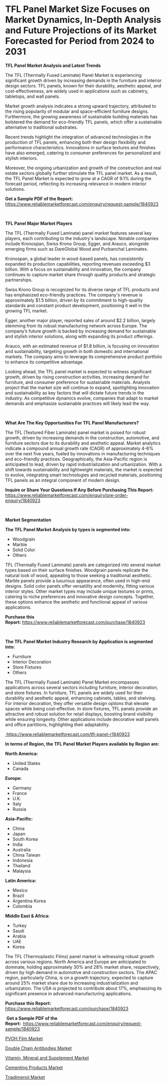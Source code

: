 <p><h1>TFL Panel Market Size Focuses on Market Dynamics, In-Depth Analysis and Future Projections of its Market Forecasted for Period from 2024 to 2031</h1></p><p><strong>TFL Panel Market Analysis and Latest Trends</strong></p>
<p><p>The TFL (Thermally Fused Laminate) Panel Market is experiencing significant growth driven by increasing demands in the furniture and interior design sectors. TFL panels, known for their durability, aesthetic appeal, and cost-effectiveness, are widely used in applications such as cabinetry, tabletops, and wall panels. </p><p>Market growth analysis indicates a strong upward trajectory, attributed to the rising popularity of modular and space-efficient furniture designs. Furthermore, the growing awareness of sustainable building materials has bolstered the demand for eco-friendly TFL panels, which offer a sustainable alternative to traditional substrates. </p><p>Recent trends highlight the integration of advanced technologies in the production of TFL panels, enhancing both their design flexibility and performance characteristics. Innovations in surface textures and finishes have also emerged, catering to consumer preferences for personalized and stylish interiors. </p><p>Moreover, the ongoing urbanization and growth of the construction and real estate sectors globally further stimulate the TFL panel market. As a result, the TFL Panel Market is expected to grow at a CAGR of 9.1% during the forecast period, reflecting its increasing relevance in modern interior solutions.</p></p>
<p><strong>Get a Sample PDF of the Report:&nbsp;</strong> <a href="https://www.reliablemarketforecast.com/enquiry/request-sample/1840923?utm_campaign=1082&utm_medium=2&utm_source=Github&utm_content=ia&utm_term=11112024&utm_id=tfl-panel">https://www.reliablemarketforecast.com/enquiry/request-sample/1840923</a></p>
<p>&nbsp;</p>
<p><strong>TFL Panel Major Market Players</strong></p>
<p><p>The TFL (Thermally Fused Laminate) panel market features several key players, each contributing to the industry's landscape. Notable companies include Kronospan, Swiss Krono Group, Egger, and Arauco, alongside emerging firms such as DareGlobal Wood and Purbanchal Laminates.</p><p>Kronospan, a global leader in wood-based panels, has consistently expanded its production capabilities, reporting revenues exceeding $3 billion. With a focus on sustainability and innovation, the company continues to capture market share through quality products and strategic partnerships.</p><p>Swiss Krono Group is recognized for its diverse range of TFL products and has emphasized eco-friendly practices. The company's revenue is approximately $1.5 billion, driven by its commitment to high-quality standards and constant product development, positioning it well in the growing TFL market.</p><p>Egger, another major player, reported sales of around $2.2 billion, largely stemming from its robust manufacturing network across Europe. The company’s future growth is backed by increasing demand for sustainable and stylish interior solutions, along with expanding its product offerings.</p><p>Arauco, with an estimated revenue of $1.8 billion, is focusing on innovation and sustainability, targeting growth in both domestic and international markets. The company aims to leverage its comprehensive product portfolio to enhance its competitive advantage.</p><p>Looking ahead, the TFL panel market is expected to witness significant growth, driven by rising construction activities, increasing demand for furniture, and consumer preference for sustainable materials. Analysts project that the market size will continue to expand, spotlighting innovation and sustainability as key factors that will dictate future trends in the industry. As competitive dynamics evolve, companies that adapt to market demands and emphasize sustainable practices will likely lead the way.</p></p>
<p>&nbsp;</p>
<p><strong>What Are The Key Opportunities For TFL Panel Manufacturers?</strong></p>
<p><p>The TFL (Textured Fiber Laminate) panel market is poised for robust growth, driven by increasing demands in the construction, automotive, and furniture sectors due to its durability and aesthetic appeal. Market analytics indicate a compound annual growth rate (CAGR) of approximately 4-6% over the next five years, fueled by innovations in manufacturing techniques and eco-friendly practices. Geographically, the Asia-Pacific region is anticipated to lead, driven by rapid industrialization and urbanization. With a shift towards sustainability and lightweight materials, the market is expected to evolve, integrating smart technologies and recycled materials, positioning TFL panels as an integral component of modern design.</p></p>
<p><strong>Inquire or Share Your Questions If Any Before Purchasing This Report:</strong> <a href="https://www.reliablemarketforecast.com/enquiry/pre-order-enquiry/1840923?utm_campaign=1082&utm_medium=2&utm_source=Github&utm_content=ia&utm_term=11112024&utm_id=tfl-panel">https://www.reliablemarketforecast.com/enquiry/pre-order-enquiry/1840923</a></p>
<p>&nbsp;</p>
<p><strong>Market Segmentation</strong></p>
<p><strong>The TFL Panel Market Analysis by types is segmented into:</strong></p>
<p><ul><li>Woodgrain</li><li>Marble</li><li>Solid Color</li><li>Others</li></ul></p>
<p><p>TFL (Thermally Fused Laminate) panels are categorized into several market types based on their surface finishes. Woodgrain panels replicate the natural look of wood, appealing to those seeking a traditional aesthetic. Marble panels provide a luxurious appearance, often used in high-end designs. Solid color panels offer versatility and modernity, fitting various interior styles. Other market types may include unique textures or prints, catering to niche preferences and innovative design concepts. Together, these options enhance the aesthetic and functional appeal of various applications.</p></p>
<p><strong>Purchase this Report:&nbsp;</strong><a href="https://www.reliablemarketforecast.com/purchase/1840923?utm_campaign=1082&utm_medium=2&utm_source=Github&utm_content=ia&utm_term=11112024&utm_id=tfl-panel">https://www.reliablemarketforecast.com/purchase/1840923</a></p>
<p>&nbsp;</p>
<p><strong>The TFL Panel Market Industry Research by Application is segmented into:</strong></p>
<p><ul><li>Furniture</li><li>Interior Decoration</li><li>Store Fixtures</li><li>Others</li></ul></p>
<p><p>The TFL (Thermally Fused Laminate) Panel Market encompasses applications across several sectors including furniture, interior decoration, and store fixtures. In furniture, TFL panels are widely used for their durability and aesthetic appeal, enhancing cabinets, tables, and shelving. For interior decoration, they offer versatile design options that elevate spaces while being cost-effective. In store fixtures, TFL panels provide an attractive and robust solution for retail displays, boosting brand visibility while ensuring longevity. Other applications include decorative wall panels and office partitions, highlighting their adaptability.</p></p>
<p><a href="https://www.reliablemarketforecast.com/tfl-panel-r1840923?utm_campaign=1082&utm_medium=2&utm_source=Github&utm_content=ia&utm_term=11112024&utm_id=tfl-panel">&nbsp;https://www.reliablemarketforecast.com/tfl-panel-r1840923</a></p>
<p><strong>In terms of Region, the TFL Panel Market Players available by Region are:</strong></p>
<p>
    <p> <strong> North America: </strong>
        <ul>
            <li>United States</li>
            <li>Canada</li>
        </ul>
        </p> 
    <p> <strong> Europe: </strong>
        <ul>
            <li>Germany</li>
            <li>France</li>
            <li>U.K.</li>
            <li>Italy</li>
            <li>Russia</li>
        </ul>
        </p> 
    <p> <strong> Asia-Pacific: </strong>
        <ul>
            <li>China</li>
            <li>Japan</li>
            <li>South Korea</li>
            <li>India</li>
            <li>Australia</li>
            <li>China Taiwan</li>
            <li>Indonesia</li>
            <li>Thailand</li>
            <li>Malaysia</li>
        </ul>
        </p> 
    <p> <strong> Latin America: </strong>
        <ul>
            <li>Mexico</li>
            <li>Brazil</li>
            <li>Argentina Korea</li>
            <li>Colombia</li>
        </ul>
        </p> 
    <p> <strong> Middle East & Africa: </strong>
        <ul>
            <li>Turkey</li>
            <li>Saudi</li>
            <li>Arabia</li>
            <li>UAE</li>
            <li>Korea</li>
        </ul>
    </p>
    </p>
<p><p>The TFL (Thermoplastic Films) panel market is witnessing robust growth across various regions. North America and Europe are anticipated to dominate, holding approximately 30% and 28% market share, respectively, driven by high demand in automotive and construction sectors. The APAC region, particularly China, is on a growth trajectory, expected to capture around 25% market share due to increasing industrialization and urbanization. The USA is projected to contribute about 17%, emphasizing its significant presence in advanced manufacturing applications.</p></p>
<p><strong>Purchase this Report: </strong><a href="https://www.reliablemarketforecast.com/purchase/1840923?utm_campaign=1082&utm_medium=2&utm_source=Github&utm_content=ia&utm_term=11112024&utm_id=tfl-panel">https://www.reliablemarketforecast.com/purchase/1840923</a></p>
<p>&nbsp;<strong>Get a Sample PDF of the Report:&nbsp;&nbsp;</strong><a href="https://www.reliablemarketforecast.com/enquiry/request-sample/1840923?utm_campaign=1082&utm_medium=2&utm_source=Github&utm_content=ia&utm_term=11112024&utm_id=tfl-panel">https://www.reliablemarketforecast.com/enquiry/request-sample/1840923</a></p>
<p><strong></strong></p>
<p><p><a href="https://github.com/NorbertYates/Market-Research-Report-List-7/blob/main/pvoh-film-market.md?utm_campaign=1082&utm_medium=2&utm_source=Github&utm_content=ia&utm_term=11112024&utm_id=tfl-panel">PVOH Film Market</a></p><p><a href="https://www.linkedin.com/pulse/double-chain-antibodies-market-shifts-strategic-analysis-2024-2031-ytmvf?utm_campaign=1082&utm_medium=2&utm_source=Github&utm_content=ia&utm_term=11112024&utm_id=tfl-panel">Double Chain Antibodies Market</a></p><p><a href="https://www.linkedin.com/pulse/vitamin-mineral-supplement-market-size-segmentation-trends-growth-kyywf?utm_campaign=1082&utm_medium=2&utm_source=Github&utm_content=ia&utm_term=11112024&utm_id=tfl-panel">Vitamin, Mineral and Supplement Market</a></p><p><a href="https://github.com/kymakles68e5/Market-Research-Report-List-1/blob/main/cementing-products-market.md?utm_campaign=1082&utm_medium=2&utm_source=Github&utm_content=ia&utm_term=11112024&utm_id=tfl-panel">Cementing Products Market</a></p><p><a href="https://www.linkedin.com/pulse/global-triadimenol-54-cagr-forecast-2024-2031-proposis-c93tf?utm_campaign=1082&utm_medium=2&utm_source=Github&utm_content=ia&utm_term=11112024&utm_id=tfl-panel">Triadimenol Market</a></p></p>